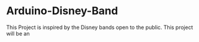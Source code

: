 # Arduino-Disney-Band
This Project is inspired by the Disney bands open to the public. This project will be an 
